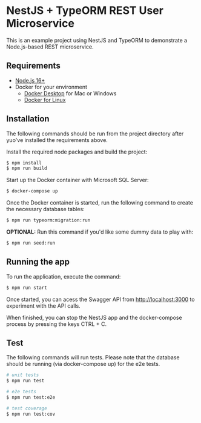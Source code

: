 # NestJS + TypeORM REST User Microservice

This is an example project using NestJS and TypeORM to demonstrate a Node.js-based REST microservice.

## Requirements

- [Node.js 16+](https://nodejs.org/)
- Docker for your environment
  - [Docker Desktop](https://www.docker.com/products/docker-desktop) for Mac or Windows
  - [Docker for Linux](https://hub.docker.com/search?offering=community&operating_system=linux&q=&type=edition)

## Installation

The following commands should be run from the project directory after yuo've installed the requirements above.

Install the required node packages and build the project:

```bash
$ npm install
$ npm run build
```

Start up the Docker container with Microsoft SQL Server:

```bash
$ docker-compose up
```

Once the Docker container is started, run the following command to create the necessary database tables:

```bash
$ npm run typeorm:migration:run
```

**OPTIONAL:** Run this command if you'd like some dummy data to play with:

```bash
$ npm run seed:run
```

## Running the app

To run the application, execute the command:

```bash
$ npm run start
```

Once started, you can acess the Swagger API from [http://localhost:3000](http://localhost:3000) to experiment with the API calls.

When finished, you can stop the NestJS app and the docker-compose process by pressing the keys CTRL + C.

## Test

The following commands will run tests. Please note that the database should be running (via docker-compose up) for the e2e tests.

```bash
# unit tests
$ npm run test

# e2e tests
$ npm run test:e2e

# test coverage
$ npm run test:cov
```
